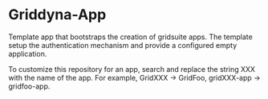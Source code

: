 # Griddyna-App

Template app that bootstraps the creation of gridsuite apps.
The template setup the authentication mechanism and provide a configured empty application.

To customize this repository for an app, search and replace the string XXX with the name of the app. For example, GridXXX -> GridFoo, gridXXX-app -> gridfoo-app.
